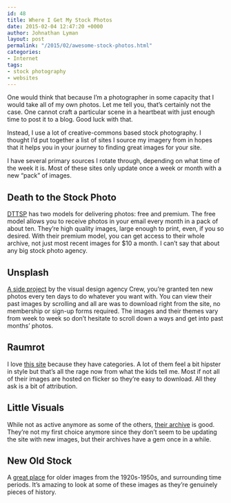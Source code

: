 ```yaml
---
id: 48
title: Where I Get My Stock Photos
date: 2015-02-04 12:47:20 +0000
author: Johnathan Lyman
layout: post
permalink: "/2015/02/awesome-stock-photos.html"
categories:
- Internet
tags:
- stock photography
- websites
---
```

One would think that because I’m a photographer in some capacity that I would take all of my own photos. Let me tell you, that’s certainly not the case. One cannot craft a particular scene in a heartbeat with just enough time to post it to a blog. Good luck with that.

Instead, I use a lot of creative-commons based stock photography. I thought I’d put together a list of sites I source my imagery from in hopes that it helps you in your journey to finding great images for your site.

I have several primary sources I rotate through, depending on what time of the week it is. Most of these sites only update once a week or month with a new “pack” of images.

## Death to the Stock Photo

[DTTSP][1] has two models for delivering photos: free and premium. The free model allows you to receive photos in your email every month in a pack of about ten. They’re high quality images, large enough to print, even, if you so desired. With their premium model, you can get access to their whole archive, not just most recent images for $10 a month. I can’t say that about any big stock photo agency.

## Unsplash

[A side project][2] by the visual design agency Crew, you’re granted ten new photos every ten days to do whatever you want with. You can view their past images by scrolling and all are was to download right from the site, no membership or sign-up forms required. The images and their themes vary from week to week so don’t hesitate to scroll down a ways and get into past months’ photos.

## Raumrot

I love [this site][3] because they have categories. A lot of them feel a bit hipster in style but that’s all the rage now from what the kids tell me. Most if not all of their images are hosted on flicker so they’re easy to download. All they ask is a bit of attribution.

## Little Visuals

While not as active anymore as some of the others, [their archive][4] is good. They’re not my first choice anymore since they don’t seem to be updating the site with new images, but their archives have a gem once in a while.

## New Old Stock

A [great place][5] for older images from the 1920s-1950s, and surrounding time periods. It’s amazing to look at some of these images as they’re genuinely pieces of history. 

[1]: http://deathtothestockphoto.com
[2]: https://unsplash.com
[3]: http://www.raumrot.com/10/
[4]: http://littlevisuals.co
[5]: http://nos.twnsnd.co